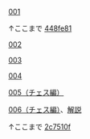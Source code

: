 [001](./001.md)

↑ここまで [448fe81](https://github.com/fiveseven-lambda/gemma-shogi/commit/448fe81666663ab4e930c0f41bfca9ac37769825)

[002](./002.md)

[003](./003.md)

[004](./004.md)

[005（チェス編）](./005.md)

[006（チェス編）](./006.md)、[解説](./006-description.md)

↑ここまで [2c7510f](https://github.com/fiveseven-lambda/gemma-shogi/commit/2c7510f9d9b7a2f87952b2743ee7924691de64b3)
